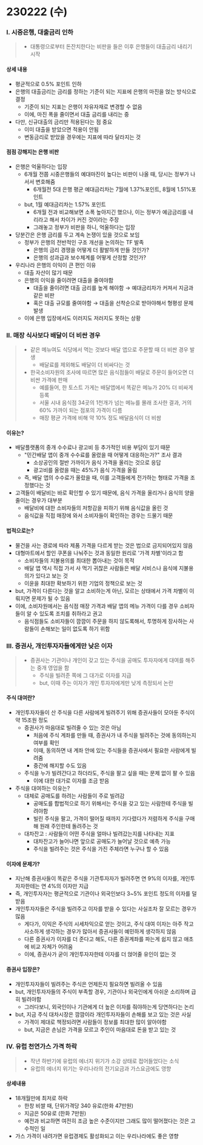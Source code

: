 # 230222 (수)



### Ⅰ. 시중은행, 대출금리 인하

> - 대통령으로부터 돈잔치한다는 비판을 들은 이후 은행들이 대출금리 내리기 시작



#### 상세 내용

- 평균적으로 0.5% 포인트 인하
- 은행의 대출금리는 금리를 정하는 기준이 되는 지표에 은행의 마진을 얹는 방식으로 결정
  - 기준이 되는 지표는 은행이 자유자재로 변경할 수 없음
  - 이에, 마진 폭을 줄이면서 대출 금리를 내리는 중
- 다만, 신규대출의 금리만 적용된다는 점 중요
  - 이미 대출을 받았으면 적용이 안됨
  - 변동금리로 받았을 경우에는 지표에 따라 달라지는 것



#### 점점 강해지는 은행 비판

- 은행은 억울하다는 입장
  - 6개월 전쯤 시중은행들의 예대마진이 높다는 비판이 나올 때, 당시는 정부가 나서서 변호해줌
    - 6개월전 5대 은행 평균 예대금리차는 7월에 1.37%포인트, 8월에 1.51%포인트
  - but, 1월 예대금리차는 1.57% 포인트
    - 6개월 전과 비교해보면 소폭 높아지긴 했으나, 이는 정부가 예금금리를 내리라고 해서 차이가 커진 것이라는 주장
    - 그래놓고 정부가 비판을 하니, 억울하다는 입장
- 당분간은 은행 금리를 두고 계속 논쟁이 있을 것으로 보임
  - 정부가 은행의 전반적인 구조 개선을 논의하는 TF 발족
    - 은행의 금리 경쟁을 어떻게 더 활발하게 만들 것인가?
    - 은행의 성과급과 보수체계를 어떻게 산정할 것인가?
- 우리나라 은행의 이익이 큰 편인 이유
  - 대출 자산이 많기 때문
  - 은행의 이익을 줄이려면 대출을 줄여야함
    - 대출을 줄이려면 대출 금리를 높게 해야함 → 예대금리차가 커져서 지금과 같은 비판
    - 혹은 대출 규모를 줄여야함 → 대출을 선착순으로 받아야해서 형평성 문제 발생
  - 이에 은행 입장에서도 이러지도 저러지도 못하는 상황





### Ⅱ. 매장 식사보다 배달이 더 비싼 경우

> - 같은 메뉴여도 식당에서 먹는 것보다 배달 앱으로 주문할 때 더 비싼 경우 발생
>   - 배달료를 제외해도 배달이 더 비싸다는 것
> - 한국소비자원의 조사에 따르면 많은 음식점들이 배달로 주문이 들어오면 더 비싼 가격에 판매
>   - 예를들어, 한 토스트 가게는 배달앱에서 똑같은 메뉴가 20% 더 비싸게 등록
>   - 서울 시내 음식점 34곳의 1천개가 넘는 메뉴를 몰래 조사한 결과, 거의 60% 가까이 되는 점포의 가격이 다름
>   - 매장 평균 가격에 비해 약 10% 정도 배달음식이 더 비쌈



#### 이유는?

- 배달플랫폼의 중개 수수료나 광고비 등 추가적인 비용 부담이 있기 때문
  - "민간배달 앱이 중개 수수료를 올렸을 때 어떻게 대응하는가?" 조사 결과
    - 소상공인의 절반 가까이가 음식 가격을 올리는 것으로 응답
    - 광고비를 올렸을 때는 45%가 음식 가격을 올림
  - 즉, 배달 앱의 수수료가 올랐을 때, 이를 고객들에게 전가하는 형태로 가격을 조정했다는 것
- 고객들이 배달비는 바로 확인할 수 있기 때문에, 음식 가격을 올리거나 음식의 양을 줄이는 경우가 대부분
  - 배달비에 대한 소비자들의 저항감을 피하기 위해 음식값을 올린 것
  - 음식값을 직접 매장에 와서 소비자들이 확인하는 경우는 드물기 때문



#### 법적으로는?

- 물건을 사는 경로에 따라 제품 가격을 다르게 받는 것은 법으로 금지되어있지 않음
- 대형마트에서 할인 쿠폰을 나눠주는 것과 동일한 원리로 '가격 차별'이라고 함
  - 소비자들의 지불용의를 최대한 뽑아내는 것이 목적
  - 배달 앱 역시 직접 가서 사 먹기 귀찮은 사람들은 배달 서비스나 음식에 지불용의가 있다고 보는 것
  - 이윤을 최대한 확보하기 위한 기업의 정책으로 보는 것
- but, 가격이 다른다는 것을 알고 소비하는게 아닌, 모르는 상태에서 가격 차별이 이뤄지면 문제가 될 수 있음
- 이에, 소비자원에서는 음식점 매장 가격과 배달 앱의 메뉴 가격이 다를 경우 소비자들이 알 수 있도록 조치를 취하라고 권고
  - 음식점들도 소비자들이 깜깜이 주문을 하지 않도록해서, 투명하게 장사하는 사람들이 손해보는 일이 없도록 하기 위함





### Ⅲ. 증권사, 개인투자자들에게만 낮은 이자 

> - 증권사는 기관이나 개인이 갖고 있는 주식을 공매도 투자자에게 대여를 해주는 중개 영업을 함
>   - 주식을 빌려준 쪽에 그 대가로 이자를 지급
>   - but, 이때 주는 이자가 개인 투자자에게만 낮게 측정되서 논란



#### 주식 대여란?

- 개인투자자들이 산 주식을 다른 사람에게 빌려주기 위해 증권사들이 모아둔 주식이 약 15조원 정도
  - 증권사가 마음대로 빌려줄 수 있는 것은 아님
    - 처음에 주식 계좌를 만들 때, 증권사가 내 주식을 빌려주는 것에 동의하는지 여부를 확인
    - 이때, 동의하면 내 계좌 안에 있는 주식들을 증권사에서 필요한 사람에게 빌려줌
    - 중간에 해지할 수도 있음
  - 주식을 누가 빌려간다고 하더라도, 주식을 팔고 싶을 때는 문제 없이 팔 수 있음
    - 이에 대한 대가로 이자를 조금 받음
- 주식을 대여하는 이유는?
  - 대체로 공매도를 하려는 사람들이 주로 빌려감
    - 공매도를 합법적으로 하기 위해서는 주식을 갖고 있는 사람한테 주식을 빌려야함
    - 빌린 주식을 팔고, 가격이 떨어질 때까지 기다렸다가 저렴하게 주식을 구매해 원래 주인한테 돌려주는 것
  - 대차잔고 : 사람들이 어떤 주식을 얼마나 빌려갔는지를 나타내는 지표
    - 대차잔고가 늘어나면 앞으로 공매도가 늘어날 것으로 예측 가능
    - 주식을 빌려주는 것은 주식을 가진 주체라면 누구나 할 수 있음



#### 이자에 문제가?

- 지난해 증권사들이 똑같은 주식을 기관투자자가 빌려주면 연 9%의 이자를, 개인투자자한테는 연 4%의 이자만 지급
- 즉, 개인투자자는 평균적으로 기관이나 외국인보다 3~5% 포인트 정도의 이자를 덜 받음
- 개인투자자들은 주식을 빌려주고 이자를 받을 수 있다는 사실조차 잘 모르는 경우가 많음
  - 게다가, 이익은 주식의 시세차익으로 얻는 것이고, 주식 대여 이자는 아주 작고 사소하게 생각하는 경우가 많아서 증권사들이 예민하게 생각하지 않음
  - 다른 증권사가 이자를 더 준다고 해도, 다른 증권계좌를 파는게 쉽지 않고 애초에 비교 자체가 어려움
  - 이에, 증권사가 굳이 개인투자자한테 이자를 더 얹어줄 유인이 없는 것



#### 증권사 입장은?

- 개인투자자들이 빌려주는 주식은 언제든지 필요하면 빌려올 수 있음
- but, 개인투자자들의 주식이 부족할 경우, 기관이나 외국인에게 아쉬운 소리하며 급히 빌려야함
  - 그러다보니, 외국인이나 기관에게 더 높은 이자를 줘야하는게 당연하다는 논리
- but, 지금 주식 대차시장은 깜깜이라 개인투자자들이 손해를 보고 있는 것은 사실
  - 가격이 제대로 책정되려면 사람들이 정보를 최대한 많이 알아야함
  - but, 지금은 손님은 가격을 모르고 주인이 마음대로 돈을 받고 있는 것



### Ⅳ. 유럽 천연가스 가격 하락

> - 작년 하반기에 유럽의 에너지 위기가 소강 상태로 접어들었다는 소식
> - 유럽의 에너지 위기는 우리나라의 전기요금과 가스요금에도 영향



#### 상세내용

- 18개월만에 최저로 하락
  - 한창 비쌀 때, 단위가격당 340 유로(한화 47만원)
  - 지금은 50유로 (한화 7만원)
  - 예전과 비교하면 여전히 조금 높은 수준이지만 그래도 많이 떨어졌다는 것은 고수적인 일
- 가스 가격이 내려가면 유럽경제도 활성화되고 이는 우리나라에도 좋은 영향



